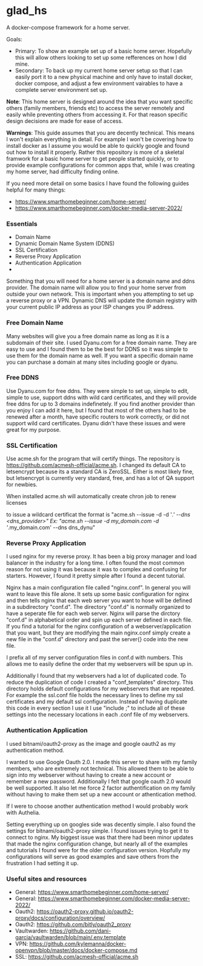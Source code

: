 # glad_hs
A docker-compose framework for a home server.

Goals:  
  - Primary: To show an example set up of a basic home server.  Hopefully this will allow others looking to set up some refferences on how I did mine.  
  - Secondary: To back up my current home server setup so that I can easily port it to a new physical machine and only have to install docker, docker compose, and adjust a few environment vairables to have a complete server environment set up.
      
**Note**:  This home server is designed around the idea that you want specific others (family members, friends etc) to access the server remotely and easily while preventing others from accessing it.  For that reason specific design decisions are made for ease of access.

**Warnings**:  This guide assumes that you are decently technical.  This means I won't explain everything in detail.  For example I won't be covering how to install docker as I assume you would be able to quickly google and found out how to install it properly.  Rather this repository is more of a skeletal framwork for a basic home server to get people started quickly, or to provide example configurations for common apps that, while I was creating my home server, had difficulty finding online.  

If you need more detail on some basics I have found the following guides helpful for many things:
  - https://www.smarthomebeginner.com/home-server/ 
  - https://www.smarthomebeginner.com/docker-media-server-2022/

### Essentials
  - Domain Name
  - Dynamic Domain Name System (DDNS)
  - SSL Certification
  - Reverse Proxy Application
  - Authentication Application
  - 
Something that you will need for a home server is a domain name and ddns provider.  The domain name will allow you to find your home server from outside your own network.  This is important when you attempting to set up a reverse proxy or a VPN.  Dynamic DNS will update the domain registry with your current public IP address as your ISP changes you IP address.

### Free Domain Name
Many websites will give you a free domain name as long as it is a subdomain of their site.  I used Dyanu.com for a free domain name.  They are easy to use and I found them to be the best for DDNS so it was simple to use them for the domain name as well.  If you want a specific domain name you can purchase a domain at many sites including google or dyanu.  

### Free DDNS
Use Dyanu.com for free ddns.  They were simple to set up, simple to edit, simple to use, support ddns with wild card certificates, and they will provide free ddns for up to 3 domains indefinetely.  If you find another provider than you enjoy I can add it here, but I found that most of the others had to be renewed after a month, have specific routers to work correctly, or did not support wild card certificates.  Dyanu didn't have these issues and were great for my purpose.

### SSL Certification
Use acme.sh for the program that will certify things. The repository is https://github.com/acmesh-official/acme.sh.
I changed its default CA to letsencrypt because its a standard CA is ZeroSSL.  Either is most likely fine, but letsencrypt is currently very standard, free, and has a lot of QA support for newbies.  

When installed acme.sh will automatically create chron job to renew licenses

to issue a wildcard certificat the format is "acme.sh  --issue -d <base domain>  -d '*.<base domain>'  --dns <dns_provider>"
Ex: "acme.sh  --issue -d my_domain.com  -d '*.my_domain.com'  --dns dns_dynu"

### Reverse Proxy Application
I used nginx for my reverse proxy.  It has been a big proxy manager and load balancer in the industry for a long time.  I often found the most common reason for not using it was because it was to complex and confusing for starters.  However, I found it pretty simple after I found a decent tutorial.  

Nginx has a main configuration file called "nginx.conf".  In general you will want to leave this file alone.  It sets up some basic configuration for nginx and then tells nginx that each web server you want to hose will be defined in a subdirectory "conf.d".  The directory "conf.d" is normally organized to have a seperate file for each web server.  Nginx will parse the dirctory "conf.d" in alphabetical order and spin up each server defined in each file.  If you find a tutorial for the nginx configuration of a webserver/application that you want, but they are modifying the main nginx.conf simply create a new file in the "conf.d" directory and past the server{} code into the new file.

I prefix all of my server configuration files in conf.d with numbers.  This allows me to easily define the order that my webservers will be spun up in.  

Additionally I found that my webservers had a lot of duplicated code.  To reduce the duplication of code I created a "conf_templates" directory.  This directory holds default configurations for my webservers that are repeated.  For example the ssl.conf file holds the necessary lines to define my ssl certificates and my default ssl configuration.  Instead of having duplicate this code in every section I use it I use "include <filename>;" to include all of these settings into the necessary locations in each .conf file of my webservers.

### Authentication Application
I used bitnami/oauth2-proxy as the image and google oauth2 as my authentication method.
  
I wanted to use Google Oauth 2.0.  I made this server to share with my family members, who are extremely not technical.  This allowed them to be able to sign into my webserver without having to create a new account or remember a new password.  Additionally I felt that google oauth 2.0 would be well supported.  It also let me force 2 factor authentification on my family without having to make them set up a new account or athentication method.
  
If I were to choose another authentication method I would probably work with Authelia.
  
Setting everything up on googles side was decently simple.  I also found the settings for bitnami/oauth2-proxy simple.  I found issues trying to get it to connect to nginx.  My biggest issue was that there had been minor updates that made the nginx configuration change, but nearly all of the examples and tutorials I found were for the older configuration version.  Hopfully my configurations will serve as good examples and save others from the frustration I had setting it up.
  
  
### Useful sites and resources
  - General: https://www.smarthomebeginner.com/home-server/ 
  - General: https://www.smarthomebeginner.com/docker-media-server-2022/
  - Oauth2: https://oauth2-proxy.github.io/oauth2-proxy/docs/configuration/overview/
  - Oauth2: https://github.com/bitly/oauth2_proxy
  - Vaultwarden: https://github.com/dani-garcia/vaultwarden/blob/main/.env.template
  - VPN: https://github.com/kylemanna/docker-openvpn/blob/master/docs/docker-compose.md
  - SSL: https://github.com/acmesh-official/acme.sh
